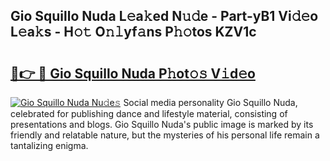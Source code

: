 ## Gio Squillo Nuda L𝚎a𝚔ed N𝚞𝚍e - Part-yB1 Vi𝚍𝚎o L𝚎a𝚔s - H𝚘𝚝 O𝚗𝚕yf𝚊ns P𝚑𝚘tos KZV1c

# <h2><a href="http://kf646rw.oniu.top/?m=Gio+Squillo+Nuda">🔗👉 🔴 Gio Squillo Nuda P𝚑ot𝚘𝚜 V𝚒d𝚎o</a></h2>

[![Gio Squillo Nuda Nu𝚍e𝚜](https://i.imgur.com/0qMVB7G.gif)](http://kf646rw.oniu.top/?m=Gio+Squillo+Nuda)
Social media personality Gio Squillo Nuda, celebrated for publishing dance and lifestyle material, consisting of presentations and blogs. Gio Squillo Nuda's public image is marked by its friendly and relatable nature, but the mysteries of his personal life remain a tantalizing enigma.  
